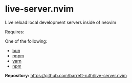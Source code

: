 # live-server.nvim

Live reload local development servers inside of neovim

Requires:

One of the following:

- [bun](https://bun.sh/)
- [pnpm](https://pnpm.io/)
- [yarn](https://yarnpkg.com/)
- [npm](https://www.npmjs.com/)

**Repository:** <https://github.com/barrett-ruth/live-server.nvim>
